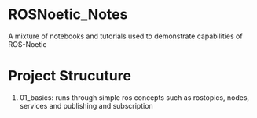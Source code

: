 # ROSNoetic_Notes
A mixture of notebooks and tutorials used to demonstrate capabilities of ROS-Noetic

# Project Strucuture

1) 01_basics: runs through simple ros concepts such as rostopics, nodes, services and publishing and subscription
